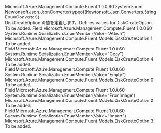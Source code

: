 <Type Name="DiskCreateOption" FullName="Microsoft.Azure.Management.Compute.Fluent.Models.DiskCreateOption">
  <TypeSignature Language="C#" Value="public enum DiskCreateOption" />
  <TypeSignature Language="ILAsm" Value=".class public auto ansi sealed DiskCreateOption extends System.Enum" />
  <TypeSignature Language="DocId" Value="T:Microsoft.Azure.Management.Compute.Fluent.Models.DiskCreateOption" />
  <TypeSignature Language="VB.NET" Value="Public Enum DiskCreateOption" />
  <TypeSignature Language="F#" Value="type DiskCreateOption = " />
  <AssemblyInfo>
    <AssemblyName>Microsoft.Azure.Management.Compute.Fluent</AssemblyName>
    <AssemblyVersion>1.0.0.60</AssemblyVersion>
  </AssemblyInfo>
  <Base>
    <BaseTypeName>System.Enum</BaseTypeName>
  </Base>
  <Attributes>
    <Attribute>
      <AttributeName>Newtonsoft.Json.JsonConverter(typeof(Newtonsoft.Json.Converters.StringEnumConverter))</AttributeName>
    </Attribute>
  </Attributes>
  <Docs>
    <summary>
            <span data-ttu-id="02a51-101">DiskCreateOption の値を定義します。</span><span class="sxs-lookup"><span data-stu-id="02a51-101">Defines values for DiskCreateOption.</span></span>
            </summary>
    <remarks>To be added.</remarks>
  </Docs>
  <Members>
    <Member MemberName="Attach">
      <MemberSignature Language="C#" Value="Attach" />
      <MemberSignature Language="ILAsm" Value=".field public static literal valuetype Microsoft.Azure.Management.Compute.Fluent.Models.DiskCreateOption Attach = int32(1)" />
      <MemberSignature Language="DocId" Value="F:Microsoft.Azure.Management.Compute.Fluent.Models.DiskCreateOption.Attach" />
      <MemberSignature Language="VB.NET" Value="Attach" />
      <MemberSignature Language="F#" Value="Attach = 1" Usage="Microsoft.Azure.Management.Compute.Fluent.Models.DiskCreateOption.Attach" />
      <MemberType>Field</MemberType>
      <AssemblyInfo>
        <AssemblyName>Microsoft.Azure.Management.Compute.Fluent</AssemblyName>
        <AssemblyVersion>1.0.0.60</AssemblyVersion>
      </AssemblyInfo>
      <Attributes>
        <Attribute>
          <AttributeName>System.Runtime.Serialization.EnumMember(Value="Attach")</AttributeName>
        </Attribute>
      </Attributes>
      <ReturnValue>
        <ReturnType>Microsoft.Azure.Management.Compute.Fluent.Models.DiskCreateOption</ReturnType>
      </ReturnValue>
      <MemberValue>1</MemberValue>
      <Docs>
        <summary>To be added.</summary>
      </Docs>
    </Member>
    <Member MemberName="Copy">
      <MemberSignature Language="C#" Value="Copy" />
      <MemberSignature Language="ILAsm" Value=".field public static literal valuetype Microsoft.Azure.Management.Compute.Fluent.Models.DiskCreateOption Copy = int32(4)" />
      <MemberSignature Language="DocId" Value="F:Microsoft.Azure.Management.Compute.Fluent.Models.DiskCreateOption.Copy" />
      <MemberSignature Language="VB.NET" Value="Copy" />
      <MemberSignature Language="F#" Value="Copy = 4" Usage="Microsoft.Azure.Management.Compute.Fluent.Models.DiskCreateOption.Copy" />
      <MemberType>Field</MemberType>
      <AssemblyInfo>
        <AssemblyName>Microsoft.Azure.Management.Compute.Fluent</AssemblyName>
        <AssemblyVersion>1.0.0.60</AssemblyVersion>
      </AssemblyInfo>
      <Attributes>
        <Attribute>
          <AttributeName>System.Runtime.Serialization.EnumMember(Value="Copy")</AttributeName>
        </Attribute>
      </Attributes>
      <ReturnValue>
        <ReturnType>Microsoft.Azure.Management.Compute.Fluent.Models.DiskCreateOption</ReturnType>
      </ReturnValue>
      <MemberValue>4</MemberValue>
      <Docs>
        <summary>To be added.</summary>
      </Docs>
    </Member>
    <Member MemberName="Empty">
      <MemberSignature Language="C#" Value="Empty" />
      <MemberSignature Language="ILAsm" Value=".field public static literal valuetype Microsoft.Azure.Management.Compute.Fluent.Models.DiskCreateOption Empty = int32(0)" />
      <MemberSignature Language="DocId" Value="F:Microsoft.Azure.Management.Compute.Fluent.Models.DiskCreateOption.Empty" />
      <MemberSignature Language="VB.NET" Value="Empty" />
      <MemberSignature Language="F#" Value="Empty = 0" Usage="Microsoft.Azure.Management.Compute.Fluent.Models.DiskCreateOption.Empty" />
      <MemberType>Field</MemberType>
      <AssemblyInfo>
        <AssemblyName>Microsoft.Azure.Management.Compute.Fluent</AssemblyName>
        <AssemblyVersion>1.0.0.60</AssemblyVersion>
      </AssemblyInfo>
      <Attributes>
        <Attribute>
          <AttributeName>System.Runtime.Serialization.EnumMember(Value="Empty")</AttributeName>
        </Attribute>
      </Attributes>
      <ReturnValue>
        <ReturnType>Microsoft.Azure.Management.Compute.Fluent.Models.DiskCreateOption</ReturnType>
      </ReturnValue>
      <MemberValue>0</MemberValue>
      <Docs>
        <summary>To be added.</summary>
      </Docs>
    </Member>
    <Member MemberName="FromImage">
      <MemberSignature Language="C#" Value="FromImage" />
      <MemberSignature Language="ILAsm" Value=".field public static literal valuetype Microsoft.Azure.Management.Compute.Fluent.Models.DiskCreateOption FromImage = int32(2)" />
      <MemberSignature Language="DocId" Value="F:Microsoft.Azure.Management.Compute.Fluent.Models.DiskCreateOption.FromImage" />
      <MemberSignature Language="VB.NET" Value="FromImage" />
      <MemberSignature Language="F#" Value="FromImage = 2" Usage="Microsoft.Azure.Management.Compute.Fluent.Models.DiskCreateOption.FromImage" />
      <MemberType>Field</MemberType>
      <AssemblyInfo>
        <AssemblyName>Microsoft.Azure.Management.Compute.Fluent</AssemblyName>
        <AssemblyVersion>1.0.0.60</AssemblyVersion>
      </AssemblyInfo>
      <Attributes>
        <Attribute>
          <AttributeName>System.Runtime.Serialization.EnumMember(Value="FromImage")</AttributeName>
        </Attribute>
      </Attributes>
      <ReturnValue>
        <ReturnType>Microsoft.Azure.Management.Compute.Fluent.Models.DiskCreateOption</ReturnType>
      </ReturnValue>
      <MemberValue>2</MemberValue>
      <Docs>
        <summary>To be added.</summary>
      </Docs>
    </Member>
    <Member MemberName="Import">
      <MemberSignature Language="C#" Value="Import" />
      <MemberSignature Language="ILAsm" Value=".field public static literal valuetype Microsoft.Azure.Management.Compute.Fluent.Models.DiskCreateOption Import = int32(3)" />
      <MemberSignature Language="DocId" Value="F:Microsoft.Azure.Management.Compute.Fluent.Models.DiskCreateOption.Import" />
      <MemberSignature Language="VB.NET" Value="Import" />
      <MemberSignature Language="F#" Value="Import = 3" Usage="Microsoft.Azure.Management.Compute.Fluent.Models.DiskCreateOption.Import" />
      <MemberType>Field</MemberType>
      <AssemblyInfo>
        <AssemblyName>Microsoft.Azure.Management.Compute.Fluent</AssemblyName>
        <AssemblyVersion>1.0.0.60</AssemblyVersion>
      </AssemblyInfo>
      <Attributes>
        <Attribute>
          <AttributeName>System.Runtime.Serialization.EnumMember(Value="Import")</AttributeName>
        </Attribute>
      </Attributes>
      <ReturnValue>
        <ReturnType>Microsoft.Azure.Management.Compute.Fluent.Models.DiskCreateOption</ReturnType>
      </ReturnValue>
      <MemberValue>3</MemberValue>
      <Docs>
        <summary>To be added.</summary>
      </Docs>
    </Member>
  </Members>
</Type>